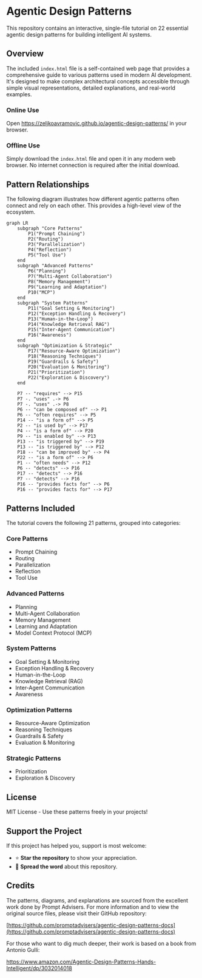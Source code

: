 # Agentic Design Patterns

This repository contains an interactive, single-file tutorial on 22 essential agentic design patterns for building intelligent AI systems.



## Overview

The included `index.html` file is a self-contained web page that provides a comprehensive guide to various patterns used in modern AI development. It's designed to make complex architectural concepts accessible through simple visual representations, detailed explanations, and real-world examples.

### Online Use
Open https://zeljkoavramovic.github.io/agentic-design-patterns/ in your browser.

### Offline Use
Simply download the `index.html` file and open it in any modern web browser. No internet connection is required after the initial download.



## Pattern Relationships

The following diagram illustrates how different agentic patterns often connect and rely on each other. This provides a high-level view of the ecosystem.

```mermaid
graph LR
    subgraph "Core Patterns"
        P1("Prompt Chaining")
        P2("Routing")
        P3("Parallelization")
        P4("Reflection")
        P5("Tool Use")
    end
    subgraph "Advanced Patterns"
        P6("Planning")
        P7("Multi-Agent Collaboration")
        P8("Memory Management")
        P9("Learning and Adaptation")
        P10("MCP")
    end
    subgraph "System Patterns"
        P11("Goal Setting & Monitoring")
        P12("Exception Handling & Recovery")
        P13("Human-in-the-Loop")
        P14("Knowledge Retrieval RAG")
        P15("Inter-Agent Communication")
        P16("Awareness")
    end
    subgraph "Optimization & Strategic"
        P17("Resource-Aware Optimization")
        P18("Reasoning Techniques")
        P19("Guardrails & Safety")
        P20("Evaluation & Monitoring")
        P21("Prioritization")
        P22("Exploration & Discovery")
    end

    P7 -- "requires" --> P15
    P7 -. "uses" .-> P6
    P7 -. "uses" .-> P8
    P6 -- "can be composed of" --> P1
    P6 -- "often requires" --> P5
    P14 -- "is a form of" --> P5
    P2 -- "is used by" --> P17
    P4 -- "is a form of" --> P20
    P9 -- "is enabled by" --> P13
    P13 -- "is triggered by" --> P19
    P13 -- "is triggered by" --> P12
    P18 -- "can be improved by" --> P4
    P22 -- "is a form of" --> P6
    P1 -- "often needs" --> P12
    P6 -- "detects" --> P16
    P17 -- "detects" --> P16
    P7 -- "detects" --> P16
    P16 -- "provides facts for" --> P6
    P16 -- "provides facts for" --> P17
```



## Patterns Included

The tutorial covers the following 21 patterns, grouped into categories:

### Core Patterns
- Prompt Chaining
- Routing
- Parallelization
- Reflection
- Tool Use

### Advanced Patterns
- Planning
- Multi-Agent Collaboration
- Memory Management
- Learning and Adaptation
- Model Context Protocol (MCP)

### System Patterns
- Goal Setting & Monitoring
- Exception Handling & Recovery
- Human-in-the-Loop
- Knowledge Retrieval (RAG)
- Inter-Agent Communication
- Awareness

### Optimization Patterns
- Resource-Aware Optimization
- Reasoning Techniques
- Guardrails & Safety
- Evaluation & Monitoring

### Strategic Patterns

- Prioritization
- Exploration & Discovery



## License

MIT License - Use these patterns freely in your projects!



## Support the Project

If this project has helped you, support is most welcome:

- ⭐ **Star the repository** to show your appreciation.
- 💬 **Spread the word** about this repository.



## Credits

The patterns, diagrams, and explanations are sourced from the excellent work done by Prompt Advisers. For more information and to view the original source files, please visit their GitHub repository:

[https://github.com/promptadvisers/agentic-design-patterns-docs](https://github.com/promptadvisers/agentic-design-patterns-docs)

For those who want to dig much deeper, their work is based on a book from Antonio Gulli:

https://www.amazon.com/Agentic-Design-Patterns-Hands-Intelligent/dp/3032014018
